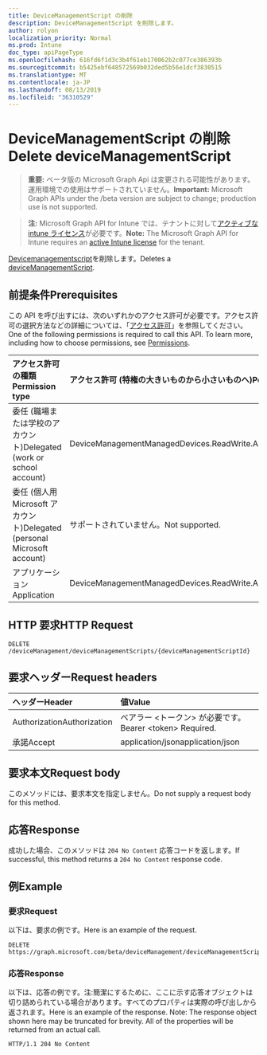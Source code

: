 ```yaml
---
title: DeviceManagementScript の削除
description: DeviceManagementScript を削除します。
author: rolyon
localization_priority: Normal
ms.prod: Intune
doc_type: apiPageType
ms.openlocfilehash: 616fd6f1d3c3b4f61eb170062b2c077ce386393b
ms.sourcegitcommit: b5425ebf648572569b032ded5b56e1dcf3830515
ms.translationtype: MT
ms.contentlocale: ja-JP
ms.lasthandoff: 08/13/2019
ms.locfileid: "36310529"
---
```

# <a name="delete-devicemanagementscript"></a><span data-ttu-id="2aa90-103">DeviceManagementScript の削除</span><span class="sxs-lookup"><span data-stu-id="2aa90-103">Delete deviceManagementScript</span></span>

> <span data-ttu-id="2aa90-104">**重要:** ベータ版の Microsoft Graph Api は変更される可能性があります。運用環境での使用はサポートされていません。</span><span class="sxs-lookup"><span data-stu-id="2aa90-104">**Important:** Microsoft Graph APIs under the /beta version are subject to change; production use is not supported.</span></span>

> <span data-ttu-id="2aa90-105">**注:** Microsoft Graph API for Intune では、テナントに対して[アクティブな intune ライセンス](https://go.microsoft.com/fwlink/?linkid=839381)が必要です。</span><span class="sxs-lookup"><span data-stu-id="2aa90-105">**Note:** The Microsoft Graph API for Intune requires an [active Intune license](https://go.microsoft.com/fwlink/?linkid=839381) for the tenant.</span></span>

<span data-ttu-id="2aa90-106">[Devicemanagementscript](../resources/intune-devices-devicemanagementscript.md)を削除します。</span><span class="sxs-lookup"><span data-stu-id="2aa90-106">Deletes a [deviceManagementScript](../resources/intune-devices-devicemanagementscript.md).</span></span>

## <a name="prerequisites"></a><span data-ttu-id="2aa90-107">前提条件</span><span class="sxs-lookup"><span data-stu-id="2aa90-107">Prerequisites</span></span>
<span data-ttu-id="2aa90-p101">この API を呼び出すには、次のいずれかのアクセス許可が必要です。アクセス許可の選択方法などの詳細については、「[アクセス許可](/graph/permissions-reference)」を参照してください。</span><span class="sxs-lookup"><span data-stu-id="2aa90-p101">One of the following permissions is required to call this API. To learn more, including how to choose permissions, see [Permissions](/graph/permissions-reference).</span></span>

|<span data-ttu-id="2aa90-110">アクセス許可の種類</span><span class="sxs-lookup"><span data-stu-id="2aa90-110">Permission type</span></span>|<span data-ttu-id="2aa90-111">アクセス許可 (特権の大きいものから小さいものへ)</span><span class="sxs-lookup"><span data-stu-id="2aa90-111">Permissions (from most to least privileged)</span></span>|
|:---|:---|
|<span data-ttu-id="2aa90-112">委任 (職場または学校のアカウント)</span><span class="sxs-lookup"><span data-stu-id="2aa90-112">Delegated (work or school account)</span></span>|<span data-ttu-id="2aa90-113">DeviceManagementManagedDevices.ReadWrite.All</span><span class="sxs-lookup"><span data-stu-id="2aa90-113">DeviceManagementManagedDevices.ReadWrite.All</span></span>|
|<span data-ttu-id="2aa90-114">委任 (個人用 Microsoft アカウント)</span><span class="sxs-lookup"><span data-stu-id="2aa90-114">Delegated (personal Microsoft account)</span></span>|<span data-ttu-id="2aa90-115">サポートされていません。</span><span class="sxs-lookup"><span data-stu-id="2aa90-115">Not supported.</span></span>|
|<span data-ttu-id="2aa90-116">アプリケーション</span><span class="sxs-lookup"><span data-stu-id="2aa90-116">Application</span></span>|<span data-ttu-id="2aa90-117">DeviceManagementManagedDevices.ReadWrite.All</span><span class="sxs-lookup"><span data-stu-id="2aa90-117">DeviceManagementManagedDevices.ReadWrite.All</span></span>|

## <a name="http-request"></a><span data-ttu-id="2aa90-118">HTTP 要求</span><span class="sxs-lookup"><span data-stu-id="2aa90-118">HTTP Request</span></span>
<!-- {
  "blockType": "ignored"
}
-->
``` http
DELETE /deviceManagement/deviceManagementScripts/{deviceManagementScriptId}
```

## <a name="request-headers"></a><span data-ttu-id="2aa90-119">要求ヘッダー</span><span class="sxs-lookup"><span data-stu-id="2aa90-119">Request headers</span></span>
|<span data-ttu-id="2aa90-120">ヘッダー</span><span class="sxs-lookup"><span data-stu-id="2aa90-120">Header</span></span>|<span data-ttu-id="2aa90-121">値</span><span class="sxs-lookup"><span data-stu-id="2aa90-121">Value</span></span>|
|:---|:---|
|<span data-ttu-id="2aa90-122">Authorization</span><span class="sxs-lookup"><span data-stu-id="2aa90-122">Authorization</span></span>|<span data-ttu-id="2aa90-123">ベアラー &lt;トークン&gt; が必要です。</span><span class="sxs-lookup"><span data-stu-id="2aa90-123">Bearer &lt;token&gt; Required.</span></span>|
|<span data-ttu-id="2aa90-124">承諾</span><span class="sxs-lookup"><span data-stu-id="2aa90-124">Accept</span></span>|<span data-ttu-id="2aa90-125">application/json</span><span class="sxs-lookup"><span data-stu-id="2aa90-125">application/json</span></span>|

## <a name="request-body"></a><span data-ttu-id="2aa90-126">要求本文</span><span class="sxs-lookup"><span data-stu-id="2aa90-126">Request body</span></span>
<span data-ttu-id="2aa90-127">このメソッドには、要求本文を指定しません。</span><span class="sxs-lookup"><span data-stu-id="2aa90-127">Do not supply a request body for this method.</span></span>

## <a name="response"></a><span data-ttu-id="2aa90-128">応答</span><span class="sxs-lookup"><span data-stu-id="2aa90-128">Response</span></span>
<span data-ttu-id="2aa90-129">成功した場合、このメソッドは `204 No Content` 応答コードを返します。</span><span class="sxs-lookup"><span data-stu-id="2aa90-129">If successful, this method returns a `204 No Content` response code.</span></span>

## <a name="example"></a><span data-ttu-id="2aa90-130">例</span><span class="sxs-lookup"><span data-stu-id="2aa90-130">Example</span></span>

### <a name="request"></a><span data-ttu-id="2aa90-131">要求</span><span class="sxs-lookup"><span data-stu-id="2aa90-131">Request</span></span>
<span data-ttu-id="2aa90-132">以下は、要求の例です。</span><span class="sxs-lookup"><span data-stu-id="2aa90-132">Here is an example of the request.</span></span>
``` http
DELETE https://graph.microsoft.com/beta/deviceManagement/deviceManagementScripts/{deviceManagementScriptId}
```

### <a name="response"></a><span data-ttu-id="2aa90-133">応答</span><span class="sxs-lookup"><span data-stu-id="2aa90-133">Response</span></span>
<span data-ttu-id="2aa90-p102">以下は、応答の例です。注:簡潔にするために、ここに示す応答オブジェクトは切り詰められている場合があります。すべてのプロパティは実際の呼び出しから返されます。</span><span class="sxs-lookup"><span data-stu-id="2aa90-p102">Here is an example of the response. Note: The response object shown here may be truncated for brevity. All of the properties will be returned from an actual call.</span></span>
``` http
HTTP/1.1 204 No Content
```






